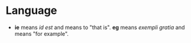 Language
========

* **ie** means _id est_ and means to "that is". **eg** means _exempli gratia_ and means "for example".

